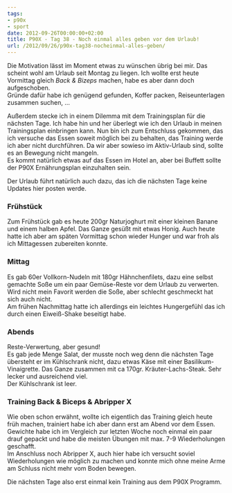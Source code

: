 ```yaml
---
tags:
- p90x
- sport
date: 2012-09-26T00:00:00+02:00
title: P90X - Tag 38 - Noch einmal alles geben vor dem Urlaub!
url: /2012/09/26/p90x-tag38-nocheinmal-alles-geben/
---
```


Die Motivation lässt im Moment etwas zu wünschen übrig bei mir. Das scheint wohl am Urlaub seit Montag zu liegen. Ich wollte erst heute Vormittag gleich _Back & Bizeps_ machen, habe es aber dann doch aufgeschoben.   
Gründe dafür habe ich genügend gefunden, Koffer packen, Reiseunterlagen zusammen suchen, …

Außerdem stecke ich in einem Dilemma mit dem Trainingsplan für die nächsten Tage. Ich habe hin und her überlegt wie ich den Urlaub in meinen Trainingsplan einbringen kann. Nun bin ich zum Entschluss gekommen, das ich versuche das Essen soweit möglich bei zu behalten, das Training werde ich aber nicht durchführen. Da wir aber sowieso im Aktiv-Urlaub sind, sollte es an Bewegung nicht mangeln.  
Es kommt natürlich etwas auf das Essen im Hotel an, aber bei Buffett sollte der P90X Ernährungsplan einzuhalten sein.

Der Urlaub führt natürlich auch dazu, das ich die nächsten Tage keine Updates hier posten werde.

### Frühstück
Zum Frühstück gab es heute 200gr Naturjoghurt mit einer kleinen Banane und einem halben Apfel. Das Ganze gesüßt mit etwas Honig. Auch heute hatte ich aber am späten Vormittag schon wieder Hunger und war froh als ich Mittagessen zubereiten konnte.

### Mittag
Es gab 60er Vollkorn-Nudeln mit 180gr Hähnchenfilets, dazu eine selbst gemachte Soße um ein paar Gemüse-Reste vor dem Urlaub zu verwerten. Wird nicht mein Favorit werden die Soße, aber schlecht geschmeckt hat sich auch nicht.   
Am frühen Nachmittag hatte ich allerdings ein leichtes Hungergefühl das ich durch einen Eiweiß-Shake beseitigt habe.

### Abends
Reste-Verwertung, aber gesund!   
Es gab jede Menge Salat, der musste noch weg denn die nächsten Tage übersteht er im Kühlschrank nicht, dazu etwas Käse mit einer Basilikum-Vinaigrette. Das Ganze zusammen mit ca 170gr. Kräuter-Lachs-Steak. Sehr lecker und ausreichend viel.   
Der Kühlschrank ist leer.

### Training Back & Biceps & Abripper X
Wie oben schon erwähnt, wollte ich eigentlich das Training gleich heute früh machen, trainiert habe ich aber dann erst am Abend vor dem Essen.   
Gewichte habe ich im Vergleich zur letzten Woche noch einmal ein paar drauf gepackt und habe die meisten Übungen mit max. 7-9 Wiederholungen geschafft.  
Im Anschluss noch Abripper X, auch hier habe ich versucht soviel Wiederholungen wie möglich zu machen und konnte mich ohne meine Arme am Schluss nicht mehr vom Boden bewegen.

Die nächsten Tage also erst einmal kein Training aus dem P90X Programm. 
